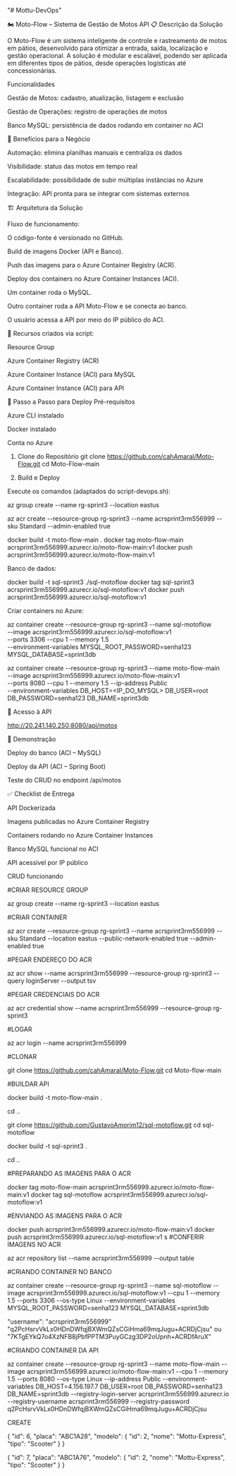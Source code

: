 "# Mottu-DevOps" 

🏍️ Moto-Flow – Sistema de Gestão de Motos API
📋 Descrição da Solução

O Moto-Flow é um sistema inteligente de controle e rastreamento de motos em pátios, desenvolvido para otimizar a entrada, saída, localização e gestão operacional.
A solução é modular e escalável, podendo ser aplicada em diferentes tipos de pátios, desde operações logísticas até concessionárias.

Funcionalidades

Gestão de Motos: cadastro, atualização, listagem e exclusão

Gestão de Operações: registro de operações de motos

Banco MySQL: persistência de dados rodando em container no ACI

💼 Benefícios para o Negócio

Automação: elimina planilhas manuais e centraliza os dados

Visibilidade: status das motos em tempo real

Escalabilidade: possibilidade de subir múltiplas instâncias no Azure

Integração: API pronta para se integrar com sistemas externos

🏗️ Arquitetura da Solução

Fluxo de funcionamento:

O código-fonte é versionado no GitHub.

Build de imagens Docker (API e Banco).

Push das imagens para o Azure Container Registry (ACR).

Deploy dos containers no Azure Container Instances (ACI).

Um container roda o MySQL.

Outro container roda a API Moto-Flow e se conecta ao banco.

O usuário acessa a API por meio do IP público do ACI.

📌 Recursos criados via script:

Resource Group

Azure Container Registry (ACR)

Azure Container Instance (ACI) para MySQL

Azure Container Instance (ACI) para API

🚀 Passo a Passo para Deploy
Pré-requisitos

Azure CLI instalado

Docker instalado

Conta no Azure

1. Clone do Repositório
git clone https://github.com/cahAmaral/Moto-Flow.git
cd Moto-Flow-main

2. Build e Deploy

Execute os comandos (adaptados do script-devops.sh):

az group create --name rg-sprint3 --location eastus

az acr create --resource-group rg-sprint3 --name acrsprint3rm556999 --sku Standard --admin-enabled true

docker build -t moto-flow-main .
docker tag moto-flow-main acrsprint3rm556999.azurecr.io/moto-flow-main:v1
docker push acrsprint3rm556999.azurecr.io/moto-flow-main:v1


Banco de dados:

docker build -t sql-sprint3 ./sql-motoflow
docker tag sql-sprint3 acrsprint3rm556999.azurecr.io/sql-motoflow:v1
docker push acrsprint3rm556999.azurecr.io/sql-motoflow:v1


Criar containers no Azure:

az container create --resource-group rg-sprint3 --name sql-motoflow \
  --image acrsprint3rm556999.azurecr.io/sql-motoflow:v1 \
  --ports 3306 --cpu 1 --memory 1.5 \
  --environment-variables MYSQL_ROOT_PASSWORD=senha123 MYSQL_DATABASE=sprint3db

az container create --resource-group rg-sprint3 --name moto-flow-main \
  --image acrsprint3rm556999.azurecr.io/moto-flow-main:v1 \
  --ports 8080 --cpu 1 --memory 1.5 --ip-address Public \
  --environment-variables DB_HOST=<IP_DO_MYSQL> DB_USER=root DB_PASSWORD=senha123 DB_NAME=sprint3db

🔗 Acesso à API

http://20.241.140.250:8080/api/motos

🎥 Demonstração

Deploy do banco (ACI – MySQL)

Deploy da API (ACI – Spring Boot)

Teste do CRUD no endpoint /api/motos

✅ Checklist de Entrega

 API Dockerizada

 Imagens publicadas no Azure Container Registry

 Containers rodando no Azure Container Instances

 Banco MySQL funcional no ACI

 API acessível por IP público

 CRUD funcionando

#CRIAR RESOURCE GROUP

az group create --name rg-sprint3 --location eastus

#CRIAR CONTAINER

az acr create --resource-group rg-sprint3 --name acrsprint3rm556999 --sku Standard --location eastus --public-network-enabled true --admin-enabled true

#PEGAR ENDEREÇO DO ACR

az acr show --name acrsprint3rm556999 --resource-group rg-sprint3 --query loginServer --output tsv

#PEGAR CREDENCIAIS DO ACR

az acr credential show --name acrsprint3rm556999 --resource-group rg-sprint3

#LOGAR

az acr login --name acrsprint3rm556999

#CLONAR

git clone https://github.com/cahAmaral/Moto-Flow.git
cd Moto-flow-main

#BUILDAR API

docker build -t moto-flow-main .

cd ..

git clone https://github.com/GustavoAmorim12/sql-motoflow.git
cd sql-motoflow

docker build -t sql-sprint3 .

cd ..

#PREPARANDO AS IMAGENS PARA O ACR

docker tag moto-flow-main acrsprint3rm556999.azurecr.io/moto-flow-main:v1
docker tag sql-motoflow acrsprint3rm556999.azurecr.io/sql-motoflow:v1

#ENVIANDO AS IMAGENS PARA O ACR

docker push acrsprint3rm556999.azurecr.io/moto-flow-main:v1
docker push acrsprint3rm556999.azurecr.io/sql-motoflow:v1
s
#CONFERIR IMAGENS NO ACR

az acr repository list --name acrsprint3rm556999 --output table

#CRIANDO CONTAINER NO BANCO

az container create --resource-group rg-sprint3 --name sql-motoflow --image acrsprint3rm556999.azurecr.io/sql-motoflow:v1 --cpu 1 --memory 1.5 --ports 3306 --os-type Linux --environment-variables MYSQL_ROOT_PASSWORD=senha123 MYSQL_DATABASE=sprint3db

"username": "acrsprint3rm556999"
"q2PcHsrvVkLx0HDnDWfqjBXWmQZsCGiHma69mqJugu+ACRDjCjsu" ou "7KTgEYkQ7o4XzNFB8jPbfPPTM3PuyGCzg3DP2oUpnh+ACRDfAruX"

#CRIANDO CONTAINER DA API

az container create --resource-group rg-sprint3 --name moto-flow-main --image acrsprint3rm556999.azurecr.io/moto-flow-main:v1 --cpu 1 --memory 1.5 --ports 8080 --os-type Linux --ip-address Public --environment-variables DB_HOST=4.156.197.7 DB_USER=root DB_PASSWORD=senha123 DB_NAME=sprint3db --registry-login-server acrsprint3rm556999.azurecr.io --registry-username acrsprint3rm556999 --registry-password q2PcHsrvVkLx0HDnDWfqjBXWmQZsCGiHma69mqJugu+ACRDjCjsu

CREATE

{
    "id": 6,
    "placa": "ABC1A28",
    "modelo": {
      "id": 2,
      "nome": "Mottu-Express",
      "tipo": "Scooter"
    }
}

{
    "id": 7,
    "placa": "ABC1A76",
    "modelo": {
      "id": 2,
      "nome": "Mottu-Express",
      "tipo": "Scooter"
    }
}
